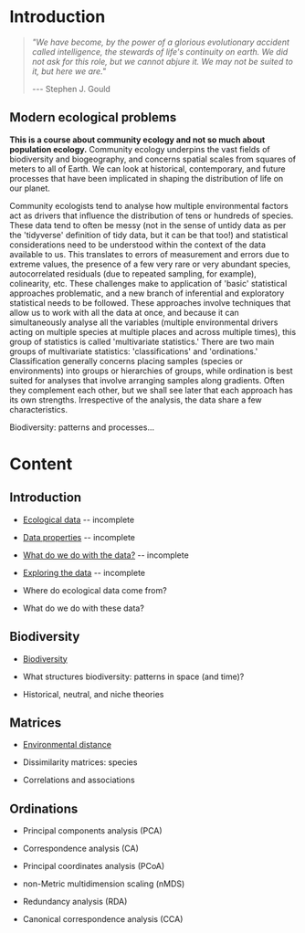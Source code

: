 # Introduction

> *"We have become, by the power of a glorious evolutionary accident called intelligence, the stewards of life's continuity on earth. We did not ask for this role, but we cannot abjure it. We may not be suited to it, but here we are."*
>
> --- Stephen J. Gould

## Modern ecological problems

**This is a course about community ecology and not so much about population ecology.** Community ecology underpins the vast fields of biodiversity and biogeography, and concerns spatial scales from squares of meters to all of Earth. We can look at historical, contemporary, and future processes that have been implicated in shaping the distribution of life on our planet.

Community ecologists tend to analyse how multiple environmental factors act as drivers that influence the distribution of tens or hundreds of species. These data tend to often be messy (not in the sense of untidy data as per the 'tidyverse' definition of tidy data, but it can be that too!) and statistical considerations need to be understood within the context of the data available to us. This translates to errors of measurement and errors due to extreme values, the presence of a few very rare or very abundant species, autocorrelated residuals (due to repeated sampling, for example), colinearity, etc. These challenges make to application of 'basic' statistical approaches problematic, and a new branch of inferential and exploratory statistical needs to be followed. These approaches involve techniques that allow us to work with all the data at once, and because it can simultaneously analyse all the variables (multiple environmental drivers acting on multiple species at multiple places and across multiple times), this group of statistics is called 'multivariate statistics.' There are two main groups of multivariate statistics: 'classifications' and 'ordinations.' Classification generally concerns placing samples (species or environments) into groups or hierarchies of groups, while ordination is best suited for analyses that involve arranging samples along gradients. Often they complement each other, but we shall see later that each approach has its own strengths. Irrespective of the analysis, the data share a few characteristics.

Biodiversity: patterns and processes...

# Content

## Introduction

-   [Ecological data](https://nbviewer.jupyter.org/github/ajsmit/Quantitative_Ecology/blob/main/jupyter_lab/ecological_data.ipynb) -- incomplete

-   [Data properties](https://nbviewer.jupyter.org/github/ajsmit/Quantitative_Ecology/blob/main/jupyter_lab/data_properties.ipynb) -- incomplete

-   [What do we do with the data?](https://nbviewer.jupyter.org/github/ajsmit/Quantitative_Ecology/blob/main/jupyter_lab/doing_data.ipynb) -- incomplete

-   [Exploring the data](https://nbviewer.jupyter.org/github/ajsmit/Quantitative_Ecology/blob/main/jupyter_lab/exploring_data.ipynb) -- incomplete

-   Where do ecological data come from?

-   What do we do with these data?

## Biodiversity

-   [Biodiversity](https://github.com/ajsmit/Quantitative_Ecology/blob/main/jupyter_lab/beta_diversity.ipynb)

-   What structures biodiversity: patterns in space (and time)?

-   Historical, neutral, and niche theories

## Matrices

-   [Environmental distance](https://github.com/ajsmit/Quantitative_Ecology/blob/main/jupyter_lab/environmental_distance.ipynb)

-   Dissimilarity matrices: species

-   Correlations and associations

## Ordinations

-   Principal components analysis (PCA)

-   Correspondence analysis (CA)

-   Principal coordinates analysis (PCoA)

-   non-Metric multidimension scaling (nMDS)

-   Redundancy analysis (RDA)

-   Canonical correspondence analysis (CCA)

